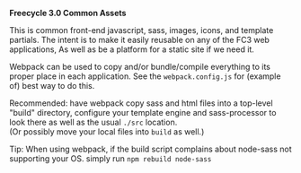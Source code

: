 **Freecycle 3.0 Common Assets**

This is common front-end javascript, sass, images, icons, and template partials. 
The intent is to make it easily reusable on any of the FC3 web applications,
As well as be a platform for a static site if we need it.

Webpack can be used to copy and/or bundle/compile everything to its proper place in 
each application. See the `webpack.config.js` for (example of) best way to do this.

Recommended: have webpack copy sass and html files into a top-level "build" directory, 
configure your template engine and sass-processor to look there
as well as the usual `./src` location.  
(Or possibly move your local files into `build` as well.)

Tip: When using webpack, if the build script complains about node-sass not supporting your OS. simply run `npm rebuild node-sass`